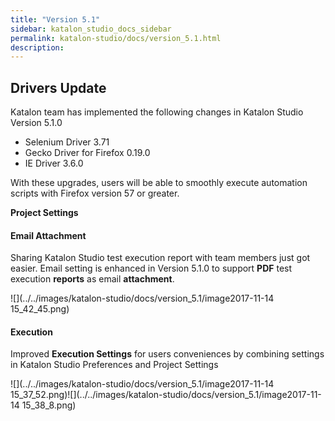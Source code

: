 ```yaml
---
title: "Version 5.1" 
sidebar: katalon_studio_docs_sidebar
permalink: katalon-studio/docs/version_5.1.html 
description: 
---
```

**Drivers Update**
------------------

Katalon team has implemented the following changes in Katalon Studio Version 5.1.0

*   Selenium Driver 3.71
*   Gecko Driver for Firefox 0.19.0
*   IE Driver 3.6.0

With these upgrades, users will be able to smoothly execute automation scripts with Firefox version 57 or greater. 

**Project Settings**

#### Email Attachment

Sharing Katalon Studio test execution report with team members just got easier. Email setting is enhanced in Version 5.1.0 to support **PDF** test execution **reports** as email **attachment**.

![](../../images/katalon-studio/docs/version_5.1/image2017-11-14 15_42_45.png)

#### Execution

Improved **Execution Settings** for users conveniences by combining settings in Katalon Studio Preferences and Project Settings

![](../../images/katalon-studio/docs/version_5.1/image2017-11-14 15_37_52.png)![](../../images/katalon-studio/docs/version_5.1/image2017-11-14 15_38_8.png)